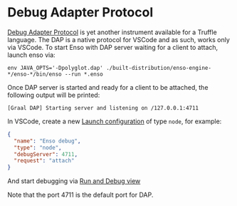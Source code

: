 # Debug Adapter Protocol

[Debug Adapter Protocol](https://www.graalvm.org/latest/tools/dap/) is yet
another instrument available for a Truffle language. The DAP is a native
protocol for VSCode and as such, works only via VSCode. To start Enso with DAP
server waiting for a client to attach, launch enso via:

```
env JAVA_OPTS='-Dpolyglot.dap' ./built-distribution/enso-engine-*/enso-*/bin/enso --run *.enso
```

Once DAP server is started and ready for a client to be attached, the following
output will be printed:

```
[Graal DAP] Starting server and listening on /127.0.0.1:4711
```

In VSCode, create a new
[Launch configuration](https://code.visualstudio.com/docs/editor/debugging#_launch-configurations)
of type `node`, for example:

```json
{
  "name": "Enso debug",
  "type": "node",
  "debugServer": 4711,
  "request": "attach"
}
```

And start debugging via
[Run and Debug view](https://code.visualstudio.com/docs/editor/debugging#_run-and-debug-view)

Note that the port 4711 is the default port for DAP.

